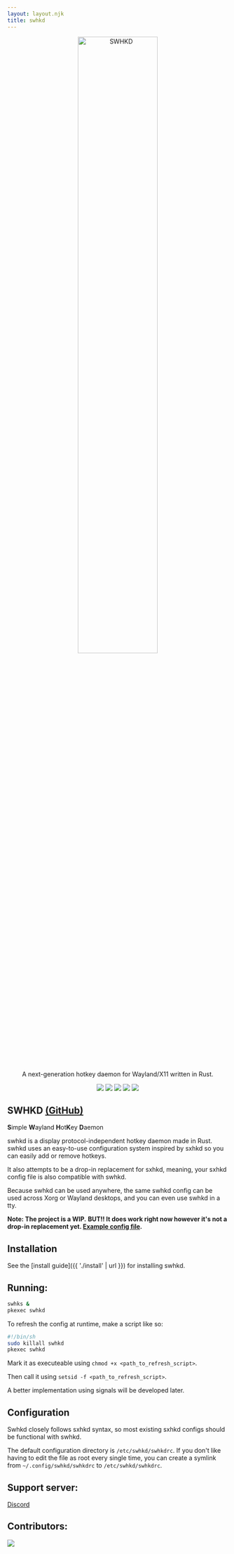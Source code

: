 ```yaml
---
layout: layout.njk
title: swhkd
---
```


<p align=center>
  <img src="{{ '/assets/img/swhkd.png' | url }}" alt=SWHKD width=60%>
  
  <p align=center>A next-generation hotkey daemon for Wayland/X11 written in Rust.</p>
  
  <p align="center">
  <img src="https://img.shields.io/github/license/waycrate/swhkd?style=flat-square&logo=appveyor">
  <img src="https://img.shields.io/badge/cargo-v1.0.0-green?style=flat-square&logo=appveyor">
  <img src="https://img.shields.io/github/issues/waycrate/swhkd?style=flat-square&logo=appveyor">
  <img src="https://img.shields.io/github/forks/waycrate/swhkd?style=flat-square&logo=appveyor">
  <img src="https://img.shields.io/github/stars/waycrate/swhkd?style=flat-square&logo=appveyor">
  </p>
</p>

## SWHKD [(GitHub)](https://github.com/waycrate/swhkd)

**S**imple **W**ayland **H**ot**K**ey **D**aemon

swhkd is a display protocol-independent hotkey daemon made in Rust. swhkd uses an easy-to-use configuration system inspired by sxhkd so you can easily add or remove hotkeys.

It also attempts to be a drop-in replacement for sxhkd, meaning, your sxhkd config file is also compatible with swhkd.

Because swhkd can be used anywhere, the same swhkd config can be used across Xorg or Wayland desktops, and you can even use swhkd in a tty.

**Note: The project is a WIP.**
**BUT!! It does work right now however it's not a drop-in replacement yet. [Example config file](https://github.com/waycrate/swhkd/blob/main/docs/swhkdrc).**

## Installation

See the [install guide]({{ './install' | url }}) for installing swhkd.

## Running:
```bash
swhks &
pkexec swhkd
```
To refresh the config at runtime, make a script like so:

```bash
#!/bin/sh
sudo killall swhkd
pkexec swhkd
```

Mark it as executeable using `chmod +x <path_to_refresh_script>`.

Then call it using `setsid -f <path_to_refresh_script>`. 

A better implementation using signals will be developed later.

## Configuration

Swhkd closely follows sxhkd syntax, so most existing sxhkd configs should be functional with swhkd.

The default configuration directory is `/etc/swhkd/swhkdrc`. If you don't like having to edit the file as root every single time, you can create a symlink from `~/.config/swhkd/swhkdrc` to `/etc/swhkd/swhkdrc`.

## Support server:

[Discord](https://discord.gg/KKZRDYrRYW)

## Contributors:

<a href="https://github.com/Shinyzenith/swhkd/graphs/contributors">
  <img src="https://contrib.rocks/image?repo=waycrate/swhkd" />
</a>
